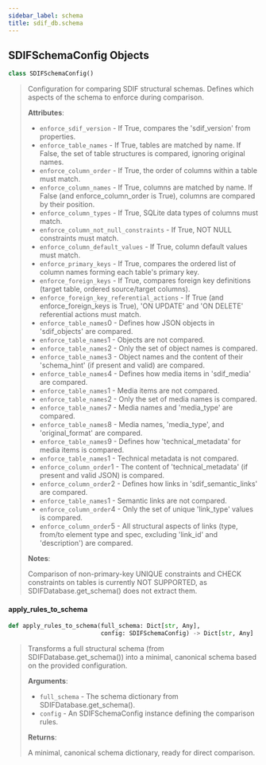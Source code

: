 ```yaml
---
sidebar_label: schema
title: sdif_db.schema
---
```


## SDIFSchemaConfig Objects

```python
class SDIFSchemaConfig()
```

> Configuration for comparing SDIF structural schemas. Defines which aspects of the
> schema to enforce during comparison.
>
> **Attributes**:
>
> - `enforce_sdif_version` - If True, compares the &#x27;sdif_version&#x27; from properties.
> - `enforce_table_names` - If True, tables are matched by name. If False, the set of
>   table structures is compared, ignoring original names.
> - `enforce_column_order` - If True, the order of columns within a table must match.
> - `enforce_column_names` - If True, columns are matched by name. If False (and
>   enforce_column_order is True), columns are compared by their position.
> - `enforce_column_types` - If True, SQLite data types of columns must match.
> - `enforce_column_not_null_constraints` - If True, NOT NULL constraints must match.
> - `enforce_column_default_values` - If True, column default values must match.
> - `enforce_primary_keys` - If True, compares the ordered list of column names
>   forming each table&#x27;s primary key.
> - `enforce_foreign_keys` - If True, compares foreign key definitions (target table,
>   ordered source/target columns).
> - `enforce_foreign_key_referential_actions` - If True (and enforce_foreign_keys is
>   True), &#x27;ON UPDATE&#x27; and &#x27;ON DELETE&#x27; referential actions must match.
> - `enforce_table_names`0 - Defines how JSON objects in &#x27;sdif_objects&#x27; are compared.
> - `enforce_table_names`1 - Objects are not compared.
> - `enforce_table_names`2 - Only the set of object names is compared.
> - `enforce_table_names`3 - Object names and the content of their
>   &#x27;schema_hint&#x27; (if present and valid) are compared.
> - `enforce_table_names`4 - Defines how media items in &#x27;sdif_media&#x27; are compared.
> - `enforce_table_names`1 - Media items are not compared.
> - `enforce_table_names`2 - Only the set of media names is compared.
> - `enforce_table_names`7 - Media names and &#x27;media_type&#x27; are compared.
> - `enforce_table_names`8 - Media names, &#x27;media_type&#x27;, and
>   &#x27;original_format&#x27; are compared.
> - `enforce_table_names`9 - Defines how &#x27;technical_metadata&#x27; for media
>   items is compared.
> - `enforce_table_names`1 - Technical metadata is not compared.
> - `enforce_column_order`1 - The content of &#x27;technical_metadata&#x27; (if present
>   and valid JSON) is compared.
> - `enforce_column_order`2 - Defines how links in &#x27;sdif_semantic_links&#x27; are compared.
> - `enforce_table_names`1 - Semantic links are not compared.
> - `enforce_column_order`4 - Only the set of unique &#x27;link_type&#x27; values is compared.
> - `enforce_column_order`5 - All structural aspects of links (type, from/to element
>   type and spec, excluding &#x27;link_id&#x27; and &#x27;description&#x27;)
>   are compared.
>
>
> **Notes**:
>
>   Comparison of non-primary-key UNIQUE constraints and CHECK constraints on tables
>   is currently NOT SUPPORTED, as SDIFDatabase.get_schema() does not extract them.

#### apply\_rules\_to\_schema

```python
def apply_rules_to_schema(full_schema: Dict[str, Any],
                          config: SDIFSchemaConfig) -> Dict[str, Any]
```

> Transforms a full structural schema (from SDIFDatabase.get_schema())
> into a minimal, canonical schema based on the provided configuration.
>
> **Arguments**:
>
> - `full_schema` - The schema dictionary from SDIFDatabase.get_schema().
> - `config` - An SDIFSchemaConfig instance defining the comparison rules.
>
>
> **Returns**:
>
>   A minimal, canonical schema dictionary, ready for direct comparison.
